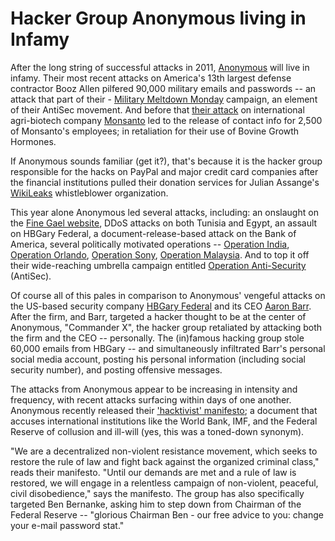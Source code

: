 # Hacker Group Anonymous living in Infamy

After the long string of successful attacks in 2011, <a href="http://en.wikipedia.org/wiki/Anonymous_(group)">Anonymous</a> will live in infamy. Their most recent attacks on America's 13th largest defense contractor Booz Allen pilfered 90,000 military emails and passwords -- an attack that part of their - <a href="http://thepiratebay.org/torrent/6533009">Military Meltdown Monday</a> campaign, an element of their AntiSec movement. And before that <a href="http://uk.ibtimes.com/articles/179905/20110714/anonymous-hackers-hack-monsanto-confirmed-recent-new-attack-hack-hacked-passwords-security-antisec.htm">their attack</a> on international agri-biotech company <a href="http://www.monsanto.com/">Monsanto</a> led to the release of contact info for 2,500 of Monsanto's employees; in retaliation for their use of Bovine Growth Hormones.

If Anonymous sounds familiar (get it?), that's because it is the hacker group responsible for the hacks on PayPal and major credit card companies after the financial institutions pulled their donation services for Julian Assange's <a href="http://wikileaks.org/">WikiLeaks</a> whistleblower organization. 

This year alone Anonymous led several attacks, including: an onslaught on the <a href="http://finegael2011.com/">Fine Gael website</a>, DDoS attacks on both Tunisia and Egypt, an assault on HBGary Federal, a document-release-based attack on the Bank of America, several politically motivated operations -- <a href="http://www.readwriteweb.com/archives/anonymous_announces_operation_india.php">Operation India</a>, <a href="http://articles.orlandosentinel.com/2011-06-28/news/os-hackers-attack-orlando-20110628_1_hackers-attack-website-lake-eola-park">Operation Orlando</a>, <a href="http://www.thetechherald.com/article.php/201114/7017/Anonymous-Operation-Sony-is-a-double-edged-sword">Operation Sony</a>, <a href="http://thestar.com.my/news/story.asp?file=/2011/6/14/nation/20110614081623&sec=nation">Operation Malaysia</a>. And to top it off their wide-reaching umbrella campaign entitled <a href="http://pastebin.com/9KyA0E5v">Operation Anti-Security</a> (AntiSec).

Of course all of this pales in comparison to Anonymous' vengeful attacks on the US-based security company <a href="http://www.hbgary.com/">HBGary Federal</a> and its CEO <a href="http://en.wikipedia.org/wiki/Aaron_Barr">Aaron Barr</a>. After the firm, and Barr, targeted a hacker thought to be at the center of Anonymous, "Commander X", the hacker group retaliated by attacking both the firm and the CEO -- personally. The (in)famous hacking group stole 60,000 emails from HBGary -- and simultaneously infiltrated Barr's personal social media account, posting his personal information (including social security number), and posting offensive messages. 

The attacks from Anonymous appear to be increasing in intensity and frequency, with recent attacks surfacing within days of one another. Anonymous recently released their <a href="http://www.docdroppers.org/wiki/index.php?title=The_Hacktivist's_Manifesto">'hacktivist' manifesto</a>; a document that accuses international institutions like the World Bank, IMF, and the Federal Reserve of collusion and ill-will (yes, this was a toned-down synonym). 

"We are a decentralized non-violent resistance movement, which seeks to restore the rule of law and fight back against the organized criminal class," reads their manifesto. "Until our demands are met and a rule of law is restored, we will engage in a relentless campaign of non-violent, peaceful, civil disobedience," says the manifesto. The group has also specifically targeted Ben Bernanke, asking him to step down from Chairman of the Federal Reserve -- "glorious Chairman Ben - our free advice to you: change your e-mail password stat."